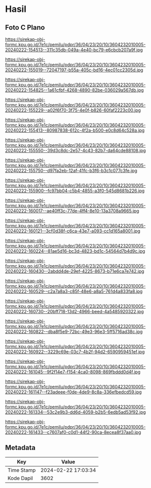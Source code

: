 # Hasil

## Foto C Plano

https://sirekap-obj-formc.kpu.go.id/7e1c/pemilu/pdpr/36/04/23/20/10/3604232010005-20240222-154513--311c35db-049a-4e40-bc79-e6cbcb207a9f.jpg

https://sirekap-obj-formc.kpu.go.id/7e1c/pemilu/pdpr/36/04/23/20/10/3604232010005-20240222-155019--72047197-b55a-405c-bd16-4ec01cc2305d.jpg

https://sirekap-obj-formc.kpu.go.id/7e1c/pemilu/pdpr/36/04/23/20/10/3604232010005-20240222-154825--1a61cfbf-4268-4890-82be-036029a567db.jpg

https://sirekap-obj-formc.kpu.go.id/7e1c/pemilu/pdpr/36/04/23/20/10/3604232010005-20240222-155229--a02f6f70-3f75-4e0f-b826-60faf2223c00.jpg

https://sirekap-obj-formc.kpu.go.id/7e1c/pemilu/pdpr/36/04/23/20/10/3604232010005-20240222-155413--80987838-612c-4f2a-b500-e0c8d64c528a.jpg

https://sirekap-obj-formc.kpu.go.id/7e1c/pemilu/pdpr/36/04/23/20/10/3604232010005-20240222-155550--39d3c8dc-2e57-4c43-82b7-da64cde88108.jpg

https://sirekap-obj-formc.kpu.go.id/7e1c/pemilu/pdpr/36/04/23/20/10/3604232010005-20240222-155750--d97fa2eb-12af-41fc-b3f6-b3c1c077c3fe.jpg

https://sirekap-obj-formc.kpu.go.id/7e1c/pemilu/pdpr/36/04/23/20/10/3604232010005-20240222-155900--fc97bb04-c5b4-4855-a3f0-545d8681b226.jpg

https://sirekap-obj-formc.kpu.go.id/7e1c/pemilu/pdpr/36/04/23/20/10/3604232010005-20240222-160017--ae40ff3c-77de-4ff4-8e10-13a3708a9665.jpg

https://sirekap-obj-formc.kpu.go.id/7e1c/pemilu/pdpr/36/04/23/20/10/3604232010005-20240222-160121--3cf0d38f-c6ca-43e7-a093-cc1d165a8001.jpg

https://sirekap-obj-formc.kpu.go.id/7e1c/pemilu/pdpr/36/04/23/20/10/3604232010005-20240222-160224--81ae5d16-bc3d-4823-bd1c-54564d7b4d9c.jpg

https://sirekap-obj-formc.kpu.go.id/7e1c/pemilu/pdpr/36/04/23/20/10/3604232010005-20240222-160430--2abdd4de-29ef-4225-8673-b71e6ca7e742.jpg

https://sirekap-obj-formc.kpu.go.id/7e1c/pemilu/pdpr/36/04/23/20/10/3604232010005-20240222-160529--c2a7a8a3-c85f-48e6-a8a5-761d4a833fa8.jpg

https://sirekap-obj-formc.kpu.go.id/7e1c/pemilu/pdpr/36/04/23/20/10/3604232010005-20240222-160730--20bff718-13d2-4966-beed-4a5485920322.jpg

https://sirekap-obj-formc.kpu.go.id/7e1c/pemilu/pdpr/36/04/23/20/10/3604232010005-20240222-160822--dba8f5e9-72bc-49e3-96e3-5ff5716ad38c.jpg

https://sirekap-obj-formc.kpu.go.id/7e1c/pemilu/pdpr/36/04/23/20/10/3604232010005-20240222-160922--3229c69e-03c7-4b2f-94d2-6590959451ef.jpg

https://sirekap-obj-formc.kpu.go.id/7e1c/pemilu/pdpr/36/04/23/20/10/3604232010005-20240222-161045--9f2f14e7-f154-4ca0-8098-869fbddd0d4f.jpg

https://sirekap-obj-formc.kpu.go.id/7e1c/pemilu/pdpr/36/04/23/20/10/3604232010005-20240222-161147--f23adeee-f0de-4de9-8c8a-336efbedcd59.jpg

https://sirekap-obj-formc.kpu.go.id/7e1c/pemilu/pdpr/36/04/23/20/10/3604232010005-20240222-161334--53c2e9b3-dd6d-4059-b2b5-6edb5ad53f92.jpg

https://sirekap-obj-formc.kpu.go.id/7e1c/pemilu/pdpr/36/04/23/20/10/3604232010005-20240222-161433--c7607af0-c0d1-44f2-90ca-8ecea8f37aa0.jpg


## Metadata

| Key        | Value               |
| ---------- | ------------------- |
| Time Stamp | 2024-02-22 17:03:34 |
| Kode Dapil | 3602                |



